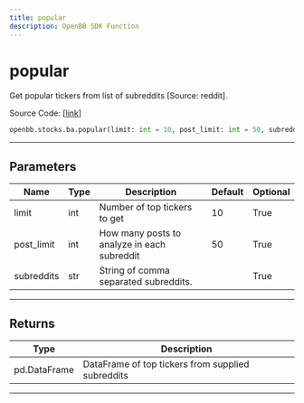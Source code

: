 ```yaml
---
title: popular
description: OpenBB SDK Function
---
```


# popular

Get popular tickers from list of subreddits [Source: reddit].

Source Code: [[link](https://github.com/OpenBB-finance/OpenBBTerminal/tree/main/openbb_terminal/common/behavioural_analysis/reddit_model.py#L145)]

```python
openbb.stocks.ba.popular(limit: int = 10, post_limit: int = 50, subreddits: str = "")
```

---

## Parameters

| Name | Type | Description | Default | Optional |
| ---- | ---- | ----------- | ------- | -------- |
| limit | int | Number of top tickers to get | 10 | True |
| post_limit | int | How many posts to analyze in each subreddit | 50 | True |
| subreddits | str | String of comma separated subreddits. |  | True |


---

## Returns

| Type | Description |
| ---- | ----------- |
| pd.DataFrame | DataFrame of top tickers from supplied subreddits |
---

